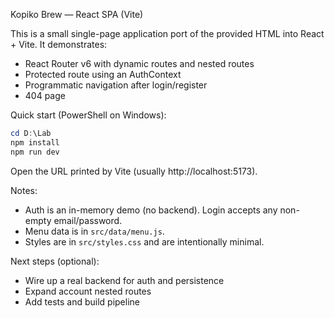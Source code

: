 Kopiko Brew — React SPA (Vite)

This is a small single-page application port of the provided HTML into React + Vite.
It demonstrates:

- React Router v6 with dynamic routes and nested routes
- Protected route using an AuthContext
- Programmatic navigation after login/register
- 404 page

Quick start (PowerShell on Windows):

```powershell
cd D:\Lab
npm install
npm run dev
```

Open the URL printed by Vite (usually http://localhost:5173).

Notes:
- Auth is an in-memory demo (no backend). Login accepts any non-empty email/password.
- Menu data is in `src/data/menu.js`.
- Styles are in `src/styles.css` and are intentionally minimal.

Next steps (optional):
- Wire up a real backend for auth and persistence
- Expand account nested routes
- Add tests and build pipeline
